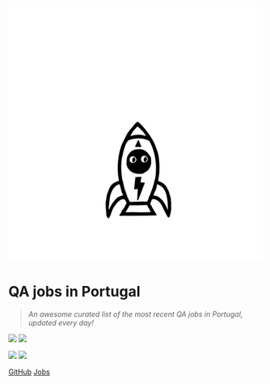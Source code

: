 ![](img/rocket_cover.gif)

# QA jobs in Portugal
> _An awesome curated list of the most recent QA jobs in Portugal, updated every day!_

[![](https://img.shields.io/github/stars/sergiomartins8/qa-jobs-in-portugal.svg?style=social&label=Star)](https://github.com/sergiomartins8/qa-jobs-in-portugal/stargazers/)
[![](https://img.shields.io/github/forks/sergiomartins8/qa-jobs-in-portugal.svg?style=social&label=Fork)](https://github.com/sergiomartins8/qa-jobs-in-portugal/network/)

[![](https://img.shields.io/badge/contributions-welcome-brightgreen.svg?style=flat)](CONTRIBUTING.md)
![](https://img.shields.io/badge/built_with-❤-red)

[GitHub](https://github.com/sergiomartins8/qa-jobs-in-portugal/)
[Jobs](#jobs)
